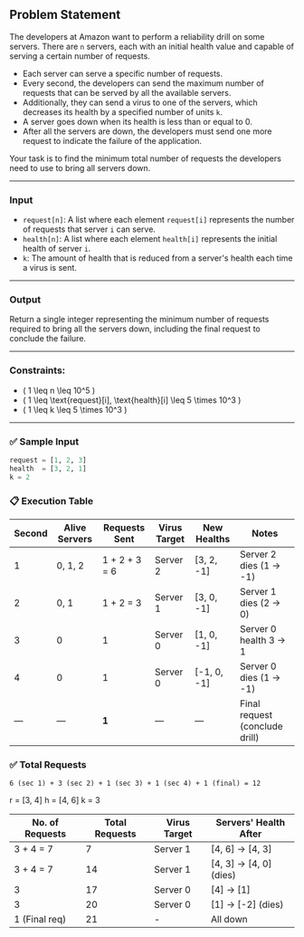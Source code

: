 ## Problem Statement

The developers at Amazon want to perform a reliability drill on some servers. There are `n` servers, each with an initial health value and capable of serving a certain number of requests.

- Each server can serve a specific number of requests.
- Every second, the developers can send the maximum number of requests that can be served by all the available servers.
- Additionally, they can send a virus to one of the servers, which decreases its health by a specified number of units `k`.
- A server goes down when its health is less than or equal to 0.
- After all the servers are down, the developers must send one more request to indicate the failure of the application.

Your task is to find the minimum total number of requests the developers need to use to bring all servers down.

---

### Input

- `request[n]`: A list where each element `request[i]` represents the number of requests that server `i` can serve.
- `health[n]`: A list where each element `health[i]` represents the initial health of server `i`.
- `k`: The amount of health that is reduced from a server's health each time a virus is sent.

---

### Output

Return a single integer representing the minimum number of requests required to bring all the servers down, including the final request to conclude the failure.

---

### Constraints:

- \( 1 \leq n \leq 10^5 \)
- \( 1 \leq \text{request}[i], \text{health}[i] \leq 5 \times 10^3 \)
- \( 1 \leq k \leq 5 \times 10^3 \)

---

### ✅ Sample Input
```python
request = [1, 2, 3]
health  = [3, 2, 1]
k = 2
```

### 📋 Execution Table

| Second | Alive Servers | Requests Sent     | Virus Target | New Healths        | Notes                          |
|--------|----------------|--------------------|----------------|---------------------|--------------------------------|
| 1      | 0, 1, 2         | 1 + 2 + 3 = 6       | Server 2       | [3, 2, -1]          | Server 2 dies (1 → -1)         |
| 2      | 0, 1            | 1 + 2 = 3           | Server 1       | [3, 0, -1]          | Server 1 dies (2 → 0)          |
| 3      | 0               | 1                   | Server 0       | [1, 0, -1]          | Server 0 health 3 → 1          |
| 4      | 0               | 1                   | Server 0       | [-1, 0, -1]         | Server 0 dies (1 → -1)         |
| —      | —               | **1**               | —              | —                   | Final request (conclude drill) |

### ✅ Total Requests

```plaintext
6 (sec 1) + 3 (sec 2) + 1 (sec 3) + 1 (sec 4) + 1 (final) = 12

```

r = [3, 4]
h = [4, 6]
k = 3


| No. of Requests | Total Requests | Virus Target | Servers' Health After |
|-----------------|----------------|--------------|------------------------|
| 3 + 4 = 7       | 7              | Server 1     | [4, 6] → [4, 3]        |
| 3 + 4 = 7       | 14             | Server 1     | [4, 3] → [4, 0] (dies) |
| 3               | 17             | Server 0     | [4] → [1]              |
| 3               | 20             | Server 0     | [1] → [-2] (dies)      |
| 1 (Final req)   | 21             | -            | All down              |


